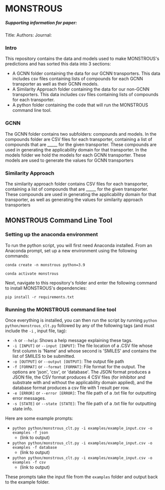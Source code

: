 # MONSTROUS

##### Supporting information for paper:
Title: 
Authors: 
Journal: 
### Intro
This repository contains the data and models used to make MONSTROUS's predictions and has sorted this data into 3 sections:
- A GCNN folder containing the data for our GCNN transporters. This data includes csv files containing lists of compounds for each GCNN transporter as well as their GCNN models.
- A Similarity Approach folder containing the data for our non-GCNN transporters. This data includes csv files containing lists of compounds for each transporter.
- A python folder containing the code that will run the MONSTROUS command line tool.

### GCNN
The GCNN folder contains two subfolders: compounds and models. In the compounds folder are CSV files for each transporter, containing a list of compounds that are _____ for the given transporter. These compounds are used in generating the applicability domain for that transporter. In the models folder we hold the models for each GCNN transporter. These models are used to generate the values for GCNN transporters

### Similarity Approach
The similarity approach folder contains CSV files for each transporter, containing a list of compounds that are _____ for the given transporter. These compounds are used in generating the applicability domain for that transporter, as well as generating the values for similarity approach transporters

## MONSTROUS Command Line Tool

### Setting up the anaconda environment
To run the python script, you will first need Anaconda installed. From an Anaconda prompt, set up a new environment using the following commands:

`conda create -n monstrous python=3.9`

`conda activate monstrous`

Next, navigate to this repository's folder and enter the following command to install MONSTROUS's dependencies:

`pip install -r requirements.txt`

### Running the MONSTROUS command line tool

Once everything is installed, you can then run the script by running `python python/monstrous_clt.py` followed by any of the following tags (and must include the `-i` , input file, tag):
- `-h` or `--help`: Shows a help message explaining these tags.
- `-i [INPUT]` or `--input [INPUT]`: The file location of a .CSV file whose first column is 'Name' and whose second is 'SMILES' and contains the list of SMILES to be submitted.
- `-o [OUTPUT]` or `--output [OUTPUT]`: The output file path
- `-f [FORMAT]` or `--format [FORMAT]`: File format for the output. The options are 'json', 'csv', or 'database'. The JSON format produces a JSON file, the CSV format produces 4 CSV files (for inhibitor and substrate with and without the applicability domain applied), and the database format produces a csv file with 1 result per row. 
- `-e [ERROR]` or `--error [ERROR]`: The file path of a .txt file for outputting error messages.
- `-s [STATE]` or `--state [STATE]`: The file path of a .txt file for outputting state info.

Here are some example prompts:

- `python python/monstrous_clt.py -i examples/example_input.csv -o examples -f json`
	- (link to output) 
- `python python/monstrous_clt.py -i examples/example_input.csv -o examples -f database`
	- (link to output)
- `python python/monstrous_clt.py -i examples/example_input.csv -o examples -f csv`
	- (link to output)

These prompts take the input file from the `examples` folder and output back to the example folder.

